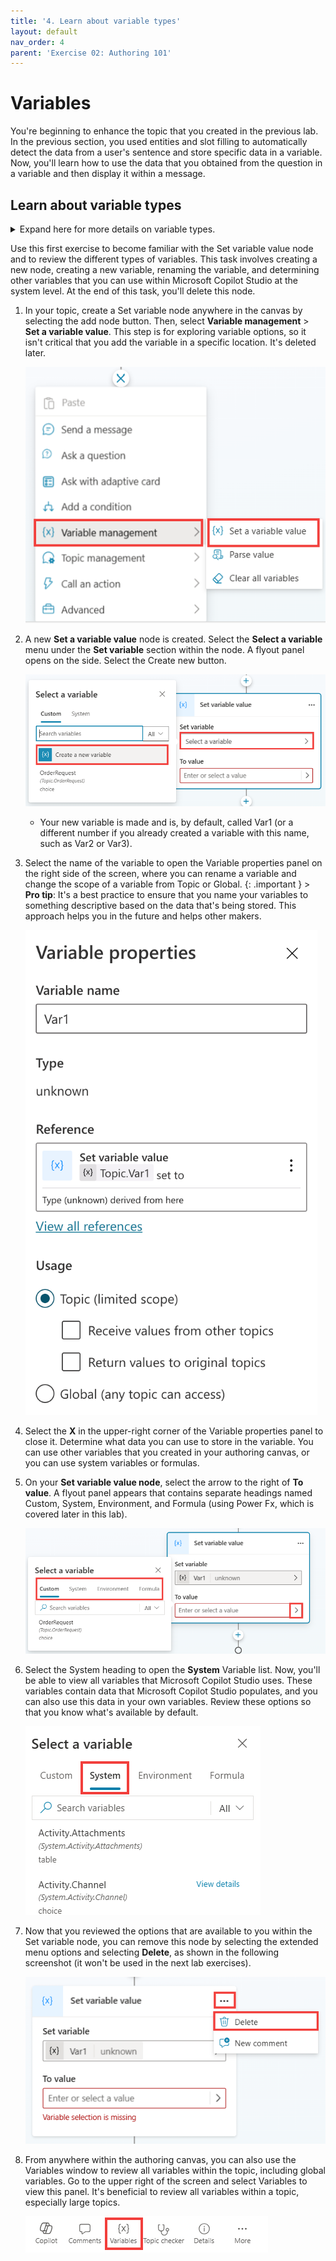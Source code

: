 ```yaml
---
title: '4. Learn about variable types'
layout: default
nav_order: 4
parent: 'Exercise 02: Authoring 101'
---
```


# Variables
 	
You're beginning to enhance the topic that you created in the previous lab. In the previous section, you used entities and slot filling to automatically detect the data from a user's sentence and store specific data in a variable. Now, you'll learn how to use the data that you obtained from the question in a variable and then display it within a message.


## Learn about variable types

<details markdown="block">
<summary>Expand here for more details on variable types.</summary>

Variables let you save responses from your end-users to help guide the conversation (such as determining whether to provide different instructions for returns based on the purchase price of the item). And you can use them directly in the conversational response from the copilot (for example, "I can help you return your {Topic.ProductName}").


By default, you can only use a variable's value in the topic where the variable is created. However, if you want the copilot to reference the same value across other topics, you can choose to make it a global variable (you might know this concept from other applications). Basically, when the conversation moves to a different topic, the copilot can remember and use variable values that have been filled in from previous topics in the conversation. In Microsoft Copilot Studio, you can set up variables by using Power Fx formulas and functions and outside of a Question node by using the Set a Variable value node.

Different types of variables in Microsoft Copilot Studio include:

- **System** – These variables are normally populated with system data. System variables aren't user-made and are part of the platform. For example, if your copilot requires end-user authentication, system variables may include user ID, email, first name, etc. You can access system variables in the authoring canvas from the variable selection, under System.

- **Topic** – These variables are user-made from either topic Inputs, the Set a Variable Value node, the Question node or as the output of other nodes or actions (e.g., cloud flows, HTTP requests, connectors, custom prompts, plugin actions, etc.). These variables are by default limited in scope and available only in the topic that's being created and no other topics. Two options are available to expand this scope for topic variables if they can receive values from other topics and return values to other topics. With these options set, a topic variable is no longer limited to only being used in the topic, but other topics can use it. You can access Topic variables in the authoring canvas from the variable selection, under Custom.

- **Global** – These variables are user-made and are available from any topic, and they're a good way to store data that multiple topics use to help the conversation, regardless of how many topics are triggered within it. If you embed your copilot in a website or application, you can pass context data (e.g., current page, user language, etc.) as global variables to your copilot, if these are configured to accept external sources to set values for them. You can access Global variables in the authoring canvas from the variable selection, under Custom.


You can use variables in several places, including the Questions, Conditions, and Set Variable Value nodes. The variable can be a custom value that uses Power Fx, a user-entered value, a response from a question, or system variable values.

</details>


Use this first exercise to become familiar with the Set variable value node and to review the different types of variables. This task involves creating a new node, creating a new variable, renaming the variable, and determining other variables that you can use within Microsoft Copilot Studio at the system level. At the end of this task, you'll delete this node.

1.	In your topic, create a Set variable node anywhere in the canvas by selecting the add node button. Then, select **Variable management** > **Set a variable value**. This step is for exploring variable options, so it isn't critical that you add the variable in a specific location. It's deleted later.

 	![A screenshot of a computer Description automatically generated](../../media/0aa38d34a1ea4598a0ee025030af1fea.png "A screenshot of a computer Description automatically generated")

2.	A new **Set a variable value** node is created. Select the **Select a variable** menu under the **Set variable** section within the node. A flyout panel opens on the side. Select the Create new button.

 	![A screenshot of a computer Description automatically generated](../../media/45b0ae8f95215fb5f284ba1c616d9a8f.png "A screenshot of a computer Description automatically generated")

	- Your new variable is made and is, by default, called Var1 (or a different number if you already created a variable with this name, such as Var2 or Var3).
 	
	 
4.	 Select the name of the variable to open the Variable properties panel on the right side of the screen, where you can rename a variable and change the scope of a variable from Topic or Global.
   	 {: .important }
    	 > **Pro tip**: It's a best practice to ensure that you name your variables to something descriptive based on the data that's being stored. This approach helps you in the future and helps other makers.

   	 ![A screenshot of a computer Description automatically generated](../../media/d7cf8c7eaf24c149de7dd76c6f780640.png "A screenshot of a computer Description automatically generated")

1.	Select the **X** in the upper-right corner of the Variable properties panel to close it. Determine what data you can use to store in the variable. You can use other variables that you created in your authoring canvas, or you can use system variables or formulas. 

1.	On your **Set variable value node**, select the arrow to the right of **To value**. A flyout panel appears that contains separate headings named Custom, System, Environment, and Formula (using Power Fx, which is covered later in this lab).
   
 	![A screenshot of a computer Description automatically generated](../../media/af35b15c4f920db8bf951802d2c62762.png "A screenshot of a computer Description automatically generated")

3.	Select the System heading to open the **System** Variable list. Now, you'll be able to view all variables that Microsoft Copilot Studio uses. These variables contain data that Microsoft Copilot Studio populates, and you can also use this data in your own variables. Review these options so that you know what's available by default.

	![A screenshot of a computer Description automatically generated](../../media/efaec09415c2369779e2c4fad163c45f.png "A screenshot of a computer Description automatically generated")

5.	Now that you reviewed the options that are available to you within the Set variable node, you can remove this node by selecting the extended menu options and selecting **Delete**, as shown in the following screenshot (it won't be used in the next lab exercises).

	![A screenshot of a computer Description automatically generated](../../media/62c69303bc3a263a06b1d70641809e26.png "A screenshot of a computer Description automatically generated")

7.	From anywhere within the authoring canvas, you can also use the Variables window to review all variables within the topic, including global variables. Go to the upper right of the screen and select Variables to view this panel. It's beneficial to review all variables within a topic, especially large topics.

	![A red square with black text and a red rectangle with a person's head Description automatically generated](../../media/da7a9aa8d9b938db9cd018162e75074f.png "A red square with black text and a red rectangle with a person's head Description automatically generated")
